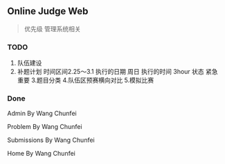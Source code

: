 ## Online Judge Web
> 优先级 管理系统相关

### TODO
1. 队伍建设 
2. 补题计划
   时间区间2.25～3.1
   执行的日期 周日
   执行的时间 3hour
   状态 紧急 重要
3.题目分类
4.队伍区预赛横向对比
5.模拟比赛

### Done
  Admin By Wang Chunfei
  
  Problem By Wang Chunfei
  
  Submissions By Wang Chunfei
  
  Home By Wang Chunfei
  
